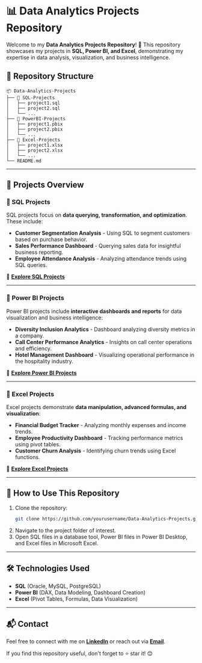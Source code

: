 # 📊 Data Analytics Projects Repository

Welcome to my **Data Analytics Projects Repository**! 🚀 This repository showcases my projects in **SQL, Power BI, and Excel**, demonstrating my expertise in data analysis, visualization, and business intelligence.

## 📂 Repository Structure
```
📦 Data-Analytics-Projects
├── 📁 SQL-Projects
│   ├── project1.sql
│   ├── project2.sql
│   └── ...
├── 📁 PowerBI-Projects
│   ├── project1.pbix
│   ├── project2.pbix
│   └── ...
├── 📁 Excel-Projects
│   ├── project1.xlsx
│   ├── project2.xlsx
│   └── ...
└── README.md
```

---

## 📌 Projects Overview

### 📌 SQL Projects
SQL projects focus on **data querying, transformation, and optimization**. These include:
- **Customer Segmentation Analysis** - Using SQL to segment customers based on purchase behavior.
- **Sales Performance Dashboard** - Querying sales data for insightful business reporting.
- **Employee Attendance Analysis** - Analyzing attendance trends using SQL queries.

🔗 **[Explore SQL Projects](https://github.com/venkateshcodes/projects/tree/b5645c57e6940d003a5dd5efef2b3ddd22715115/SQL%20Projects)**

---

### 📌 Power BI Projects
Power BI projects include **interactive dashboards and reports** for data visualization and business intelligence:
- **Diversity Inclusion Analytics** - Dashboard analyzing diversity metrics in a company.
- **Call Center Performance Analytics** - Insights on call center operations and efficiency.
- **Hotel Management Dashboard** - Visualizing operational performance in the hospitality industry.

🔗 **[Explore Power BI Projects](https://github.com/venkateshcodes/projects/tree/b5645c57e6940d003a5dd5efef2b3ddd22715115/Power%20Bi%20Projects)**

---

### 📌 Excel Projects
Excel projects demonstrate **data manipulation, advanced formulas, and visualization**:
- **Financial Budget Tracker** - Analyzing monthly expenses and income trends.
- **Employee Productivity Dashboard** - Tracking performance metrics using pivot tables.
- **Customer Churn Analysis** - Identifying churn trends using Excel functions.

🔗 **[Explore Excel Projects](https://github.com/venkateshcodes/projects/tree/b5645c57e6940d003a5dd5efef2b3ddd22715115/Excel%20Projects)**

---

## 🚀 How to Use This Repository
1. Clone the repository:
   ```sh
   git clone https://github.com/yourusername/Data-Analytics-Projects.git
   ```
2. Navigate to the project folder of interest.
3. Open SQL files in a database tool, Power BI files in Power BI Desktop, and Excel files in Microsoft Excel.

---

## 🛠️ Technologies Used
- **SQL** (Oracle, MySQL, PostgreSQL)
- **Power BI** (DAX, Data Modeling, Dashboard Creation)
- **Excel** (Pivot Tables, Formulas, Data Visualization)

---

## 📬 Contact
Feel free to connect with me on **[LinkedIn](https://www.linkedin.com/in/kedari-sri-venkatesh-359056347)** or reach out via **[Email](srivenkatesh6.k@gmail.com)**.

If you find this repository useful, don't forget to ⭐ star it! 😊
